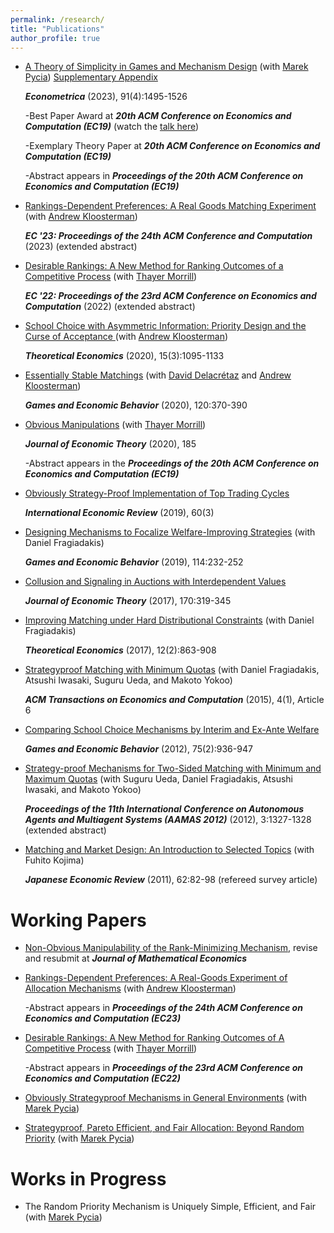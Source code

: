 ```yaml
---
permalink: /research/
title: "Publications"
author_profile: true
---
```


* [A Theory of Simplicity in Games and Mechanism Design](http://petetroyan.github.io/files/Pycia-Troyan-ECMA.pdf) (with [Marek Pycia](https://econsites.uzh.ch/pycia/)) [Supplementary Appendix](http://petetroyan.github.io/files/Pycia-Troyan-ECMA-SuppApp.pdf)
  
  _**Econometrica**_ (2023), 91(4):1495-1526
 
    -Best Paper Award at _**20th ACM Conference on Economics and Computation (EC19)**_ (watch the [talk here](https://www.youtube.com/watch?v=rxKPHUbtQ_g&list=PLI0o-KVQWwQ8iRK0DtvpcPkE2be_stiLB&index=3&ab_channel=ACMSIGecom))
  
    -Exemplary Theory Paper at _**20th ACM Conference on Economics and Computation (EC19)**_
  
    -Abstract appears in _**Proceedings of the 20th ACM Conference on Economics and Computation (EC19)**_

* [Rankings-Dependent Preferences: A Real Goods Matching Experiment](https://doi.org/10.1145/3580507.3597766) (with [Andrew Kloosterman](https://sites.google.com/view/andrewkloosterman))

   _**EC '23: Proceedings of the 24th ACM Conference and Computation**_ (2023) (extended abstract)

* [Desirable Rankings: A New Method for Ranking Outcomes of a Competitive Process](https://doi.org/10.1145/3490486.3538272) (with [Thayer Morrill](https://thayermorrill.wordpress.ncsu.edu/))
  
  _**EC '22: Proceedings of the 23rd ACM Conference on Economics and Computation**_ (2022) (extended abstract) 

* [School Choice with Asymmetric Information: Priority Design and the Curse of Acceptance ](http://petetroyan.github.io/files/Kloosterman_Troyan_Information.pdf) (with [Andrew Kloosterman](https://sites.google.com/view/andrewkloosterman))
  
  _**Theoretical Economics**_ (2020), 15(3):1095-1133 

* [Essentially Stable Matchings](http://petetroyan.github.io/files/TDK_Essential_Stability.pdf) (with [David Delacr&eacute;taz](https://daviddelacretaz.net/) and [Andrew Kloosterman](https://sites.google.com/view/andrewkloosterman))

  _**Games and Economic Behavior**_ (2020), 120:370-390

* [Obvious Manipulations](http://petetroyan.github.io/files/Obvious_Manipulations.pdf) (with [Thayer Morrill](https://thayermorrill.wordpress.ncsu.edu/))

  _**Journal of Economic Theory**_ (2020), 185 
 
  -Abstract appears in the _**Proceedings of the 20th ACM Conference on Economics and Computation (EC19)**_

* [Obviously Strategy-Proof Implementation of Top Trading Cycles](http://petetroyan.github.io/files/Troyan-OSP-TTC.pdf)

  _**International Economic Review**_ (2019), 60(3)

* [Designing Mechanisms to Focalize Welfare-Improving Strategies](http://petetroyan.github.io/files/Assignment_Experiment.pdf) (with Daniel Fragiadakis)

  _**Games and Economic Behavior**_ (2019), 114:232-252

* [Collusion and Signaling in Auctions with Interdependent Values](http://petetroyan.github.io/files/Troyan-collusion.pdf)

  _**Journal of Economic Theory**_ (2017), 170:319-345
 
* [Improving Matching under Hard Distributional Constraints](http://petetroyan.github.io/files/Distributional_Constraints.pdf) (with Daniel Fragiadakis)

  _**Theoretical Economics**_ (2017), 12(2):863-908

* [Strategyproof Matching with Minimum Quotas](http://petetroyan.github.io/files/Min-Quotas-Final.pdf) (with Daniel Fragiadakis, Atsushi Iwasaki, Suguru Ueda, and Makoto Yokoo)

  _**ACM Transactions on Economics and Computation**_ (2015), 4(1), Article 6
 

* [Comparing School Choice Mechanisms by Interim and Ex-Ante Welfare](http://petetroyan.github.io/files/Troyan_GEB.pdf)

  _**Games and Economic Behavior**_ (2012), 75(2):936-947

* [Strategy-proof Mechanisms for Two-Sided Matching with Minimum and Maximum Quotas](http://petetroyan.github.io/files/ueda-et-al-AAMAS.pdf) (with Suguru Ueda, Daniel Fragiadakis, Atsushi Iwasaki, and Makoto Yokoo) 

  _**Proceedings of the 11th International Conference on Autonomous Agents and Multiagent Systems (AAMAS 2012)**_ (2012), 3:1327-1328 (extended abstract)

* [Matching and Market Design: An Introduction to Selected Topics](http://dx.doi.org/10.1111/j.1468-5876.2010.00525.x) (with Fuhito Kojima)

  _**Japanese Economic Review**_ (2011), 62:82-98 (refereed survey article)

# Working Papers
* [Non-Obvious Manipulability of the Rank-Minimizing Mechanism](http://petetroyan.github.io/files/RM_Non_OM.pdf), revise and resubmit at _**Journal of Mathematical Economics**_ 

* [Rankings-Dependent Preferences: A Real-Goods Experiment of Allocation Mechanisms](http://petetroyan.github.io/files/Kloosterman-Troyan-Rankings-Dependence.pdf) (with [Andrew Kloosterman](https://sites.google.com/view/andrewkloosterman))

  -Abstract appears in _**Proceedings of the 24th ACM Conference on Economics and Computation (EC23)**_

* [Desirable Rankings: A New Method for Ranking Outcomes of A Competitive Process](http://petetroyan.github.io/files/DesirableRankings.pdf) (with [Thayer Morrill](https://thayermorrill.wordpress.ncsu.edu/))

  -Abstract appears in _**Proceedings of the 23rd ACM Conference on Economics and Computation (EC22)**_

* [Obviously Strategyproof Mechanisms in General Environments](http://petetroyan.github.io/files/Pycia-Troyan-General-OSP-2023Oct.pdf) (with [Marek Pycia](https://econsites.uzh.ch/pycia/))

* [Strategyproof, Pareto Efficient, and Fair Allocation: Beyond Random Priority](http://petetroyan.github.io/files/Pycia-Troyan-RP.pdf) (with [Marek Pycia](https://econsites.uzh.ch/pycia/)) 

# Works in Progress

* The Random Priority Mechanism is Uniquely Simple, Efficient, and Fair (with [Marek Pycia](https://econsites.uzh.ch/pycia/))




